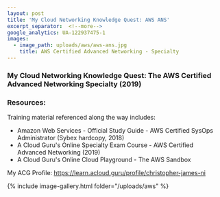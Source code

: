 ```yaml
---
layout: post
title: 'My Cloud Networking Knowledge Quest: AWS ANS'
excerpt_separator:  <!--more-->
google_analytics: UA-122937475-1
images:
  - image_path: uploads/aws/aws-ans.jpg
    title: AWS Certified Advanced Networking - Specialty
---
```


### My Cloud Networking Knowledge Quest: The AWS Certified Advanced Networking Specialty (2019)

### Resources:

Training material referenced along the way includes:

- Amazon Web Services - Official Study Guide - AWS Certified SysOps Administrator (Sybex hardcopy, 2018)
- A Cloud Guru's Online Specialty Exam Course - AWS Certified Advanced Networking (2019)
- A Cloud Guru's Online Cloud Playground  - The AWS Sandbox


My ACG Profile: <a href="https://learn.acloud.guru/profile/christopher-james-ni">https://learn.acloud.guru/profile/christopher-james-ni</a>

{% include image-gallery.html folder="/uploads/aws" %}
